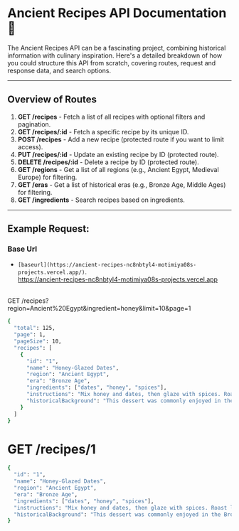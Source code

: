 # Ancient Recipes API Documentation 🚀

The Ancient Recipes API can be a fascinating project, combining historical information with culinary inspiration. Here's a detailed breakdown of how you could structure this API from scratch, covering routes, request and response data, and search options.

---

## Overview of Routes

1. **GET /recipes** - Fetch a list of all recipes with optional filters and pagination.
2. **GET /recipes/:id** - Fetch a specific recipe by its unique ID.
3. **POST /recipes** - Add a new recipe (protected route if you want to limit access).
4. **PUT /recipes/:id** - Update an existing recipe by ID (protected route).
5. **DELETE /recipes/:id** - Delete a recipe by ID (protected route).
6. **GET /regions** - Get a list of all regions (e.g., Ancient Egypt, Medieval Europe) for filtering.
7. **GET /eras** - Get a list of historical eras (e.g., Bronze Age, Middle Ages) for filtering.
8. **GET /ingredients** - Search recipes based on ingredients.
---

## Example Request:

### Base Url

-  `[baseurl](https://ancient-recipes-nc8nbtyl4-motimiya08s-projects.vercel.app/)`. <br/>
https://ancient-recipes-nc8nbtyl4-motimiya08s-projects.vercel.app
 <br/>
GET /recipes?region=Ancient%20Egypt&ingredient=honey&limit=10&page=1

```bash
{
  "total": 125,
  "page": 1,
  "pageSize": 10,
  "recipes": [
    {
      "id": "1",
      "name": "Honey-Glazed Dates",
      "region": "Ancient Egypt",
      "era": "Bronze Age",
      "ingredients": ["dates", "honey", "spices"],
      "instructions": "Mix honey and dates, then glaze with spices. Roast lightly over a fire.",
      "historicalBackground": "This dessert was commonly enjoyed in the Bronze Age in Ancient Egypt."
    }
  ]
}

```
# GET /recipes/1

```bash
{
  "id": "1",
  "name": "Honey-Glazed Dates",
  "region": "Ancient Egypt",
  "era": "Bronze Age",
  "ingredients": ["dates", "honey", "spices"],
  "instructions": "Mix honey and dates, then glaze with spices. Roast lightly over a fire.",
  "historicalBackground": "This dessert was commonly enjoyed in the Bronze Age in Ancient Egypt."
}

```

